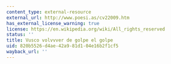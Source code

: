 ```yaml
---
content_type: external-resource
external_url: http://www.poesi.as/cv22009.htm
has_external_license_warning: true
license: https://en.wikipedia.org/wiki/All_rights_reserved
status: ''
title: Vusco volvvver de golpe el golpe
uid: 820b5526-d4ae-42a9-81d1-04e16b2f1cf5
wayback_url: ''
---
```

